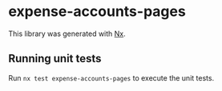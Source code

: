 # expense-accounts-pages

This library was generated with [Nx](https://nx.dev).

## Running unit tests

Run `nx test expense-accounts-pages` to execute the unit tests.

